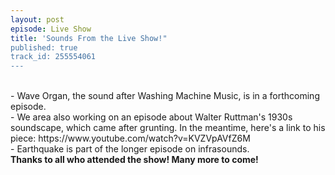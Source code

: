 ```yaml
---
layout: post
episode: Live Show
title: 'Sounds From the Live Show!"
published: true
track_id: 255554061
---
```

<div class='list post-player' track='{{page.track_id}}'></div>
<br>
- Wave Organ, the sound after Washing Machine Music, is in a forthcoming episode.
<br>
- We area also working on an episode about Walter Ruttman's 1930s soundscape, which came after grunting.
  In the meantime, here's a link to his piece: https://www.youtube.com/watch?v=KVZVpAVfZ6M
<br>  
- Earthquake is part of the longer episode on infrasounds.
<br>
<b> Thanks to all who attended the show! Many more to come! </b>
